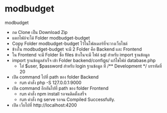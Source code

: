# modbudget
modbudget
- กด Clone เป็น Download Zip
- แตกไฟล์จะได้ Folder modbudget-budget
- Copy Folder modbudget-budget ไว้ในโฟลเดอร์ที่จะวางเว็บไซต์
- ข้างใน modbudget-budget จะมี 2 Folder คือ Backend และ Frontend
- ใน Frontend จะมี Folder ชื่อ files ข้างในจะมี ไฟล์ sql สำหรับ import ฐานข้อมูล
- import ฐานข้อมูลสำเร็จ เข้า Folder backend/configs/ แก้ไขไฟล์ database.php
  - ใส่ $user, $password สำหรับ login ฐานข้อมูล ที่ /** Development */ บรรทัดที่ 20
- เปิด command ไปที่ path ของ folder Backend 
  - run คำสั่ง php -S 127.0.0.1:9000
- เปิด command อีกอันไปที่ path ของ folder Frontend
  - run คำสั่ง npm install รอจนติดตั้งเสร็จ
  - run คำสั่ง ng serve รอจน Compiled Successfully.
- เปิด เว็บไปที่ http://localhost:4200
  
